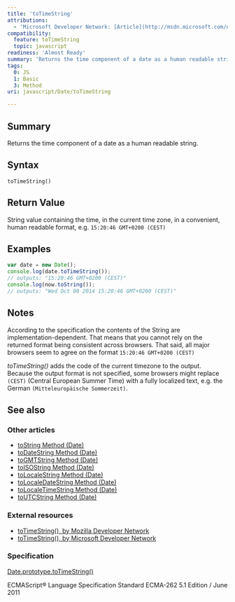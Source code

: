 ```yaml
---
title: 'toTimeString'
attributions:
  - 'Microsoft Developer Network: [Article](http://msdn.microsoft.com/en-us/library/ie/y3xxxf8e(v=vs.94).aspx)'
compatibility:
  feature: toTimeString
  topic: javascript
readiness: 'Almost Ready'
summary: 'Returns the time component of a date as a human readable string.'
tags:
  0: JS
  1: Basic
  3: Method
uri: javascript/Date/toTimeString

---
```

## Summary

Returns the time component of a date as a human readable string.

## Syntax

    toTimeString()

## Return Value

String value containing the time, in the current time zone, in a convenient, human readable format, e.g. `15:20:46 GMT+0200 (CEST)`

## Examples

``` js
var date = new Date();
console.log(date.toTimeString());
// outputs: "15:20:46 GMT+0200 (CEST)"
console.log(now.toString());
// outputs: "Wed Oct 08 2014 15:20:46 GMT+0200 (CEST)"
```

## Notes

According to the specification the contents of the String are implementation-dependent. That means that you cannot rely on the returned format being consistent across browsers. That said, all major browsers seem to agree on the format `15:20:46 GMT+0200 (CEST)`

*toTimeString()* adds the code of the current timezone to the output. Because the output format is not specified, some browsers might replace `(CEST)` (Central European Summer Time) with a fully localized text, e.g. the German `(Mitteleuropäische Sommerzeit)`.

## See also

### Other articles

-   [toString Method (Date)](/javascript/Date/toString)
-   [toDateString Method (Date)](/javascript/Date/toDateString)
-   [toGMTString Method (Date)](/javascript/Date/toGMTString)
-   [toISOString Method (Date)](/javascript/Date/toISOString)
-   [toLocaleString Method (Date)](/javascript/Date/toLocaleString)
-   [toLocaleDateString Method (Date)](/javascript/Date/toLocaleDateString)
-   [toLocaleTimeString Method (Date)](/javascript/Date/toLocaleTimeString)
-   [toUTCString Method (Date)](/javascript/Date/toUTCString)

### External resources

-   [toTimeString(), by Mozilla Developer Network](https://developer.mozilla.org/en-US/docs/Web/JavaScript/Reference/Global_Objects/Date/toTimeString)
-   [toTimeString(), by Microsoft Developer Network](http://msdn.microsoft.com/en-us/library/ie/y3xxxf8e%28v=vs.94%29.aspx)

### Specification

[Date.prototype.toTimeString()](http://www.ecma-international.org/ecma-262/5.1/#sec-15.9.5.4)

ECMAScript® Language Specification Standard ECMA-262 5.1 Edition / June 2011

